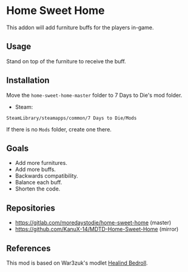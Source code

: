 Home Sweet Home
===============

This addon will add furniture buffs for the players in-game.

Usage
-----

Stand on top of the furniture to receive the buff.

Installation
------------

Move the `home-sweet-home-master` folder to 7 Days to Die's mod folder.<br>

- Steam:
```shell
SteamLibrary/steamapps/common/7 Days to Die/Mods
```

If there is no `Mods` folder, create one there.

Goals
-----

- Add more furnitures.
- Add more buffs.
- Backwards compatibility.
- Balance each buff.
- Shorten the code.

Repositories
------------

- https://gitlab.com/moredaystodie/home-sweet-home (master)
- https://github.com/KanuX-14/MDTD-Home-Sweet-Home (mirror)

References
----------

This mod is based on War3zuk's modlet [Healind Bedroll](https://7daystodiemods.com/healing-bedroll/).

